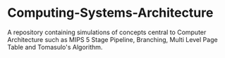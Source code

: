 # Computing-Systems-Architecture
A repository containing simulations of concepts central to Computer Architecture such as MIPS 5 Stage Pipeline, Branching, Multi Level Page Table and Tomasulo's Algorithm.
